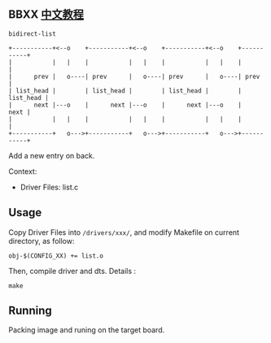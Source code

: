 BBXX [中文教程](https://biscuitos.github.io/blog/LIST_BBXX/)
----------------------------------

```
bidirect-list

+-----------+<--o    +-----------+<--o    +-----------+<--o    +-----------+
|           |   |    |           |   |    |           |   |    |           |
|      prev |   o----| prev      |   o----| prev      |   o----| prev      |
| list_head |        | list_head |        | list_head |        | list_head |
|      next |---o    |      next |---o    |      next |---o    |      next |
|           |   |    |           |   |    |           |   |    |           |
+-----------+   o--->+-----------+   o--->+-----------+   o--->+-----------+
```

Add a new entry on back.

Context:

* Driver Files: list.c

## Usage

Copy Driver Files into `/drivers/xxx/`, and modify Makefile on current 
directory, as follow:

```
obj-$(CONFIG_XX) += list.o
```

Then, compile driver and dts. Details :

```
make
```

## Running

Packing image and runing on the target board.
